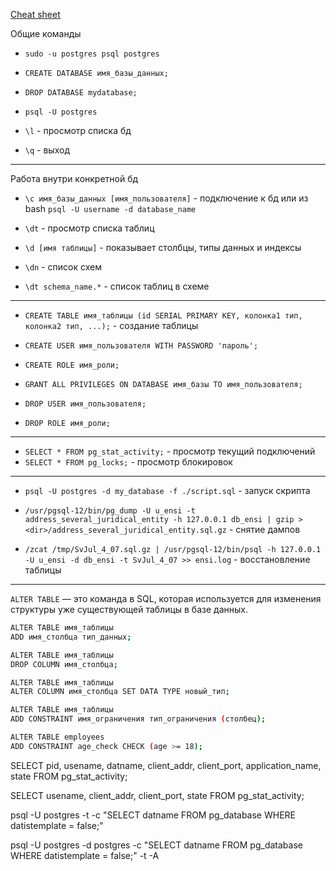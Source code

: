 [Cheat sheet](https://gist.github.com/Kartones/dd3ff5ec5ea238d4c546)

Общие команды

- `sudo -u postgres psql postgres`
- `CREATE DATABASE имя_базы_данных;`
- `DROP DATABASE mydatabase;`
- `psql -U postgres`


- `\l` - просмотр списка бд
- `\q` - выход

--- 
Работа внутри конкретной бд 
- `\c имя_базы_данных [имя_пользователя]` - подключение к бд или из bash `psql -U username -d database_name`

- `\dt` - просмотр списка таблиц
- `\d [имя таблицы]` - показывает столбцы, типы данных и индексы
- `\dn` - список схем
- `\dt schema_name.*` - список таблиц в схеме
---

- `CREATE TABLE имя_таблицы (id SERIAL PRIMARY KEY, колонка1 тип, колонка2 тип, ...);` - создание таблицы

- `CREATE USER имя_пользователя WITH PASSWORD 'пароль';`
- `CREATE ROLE имя_роли;`
- `GRANT ALL PRIVILEGES ON DATABASE имя_базы TO имя_пользователя;`
- `DROP USER имя_пользователя;`
- `DROP ROLE имя_роли;`

--- 

- `SELECT * FROM pg_stat_activity;` - просмотр текущий подключений
- `SELECT * FROM pg_locks;` - просмотр блокировок
--- 
- `psql -U postgres -d my_database -f ./script.sql` - запуск скрипта

- `/usr/pgsql-12/bin/pg_dump -U u_ensi -t address_several_juridical_entity -h 127.0.0.1 db_ensi | gzip > <dir>/address_several_juridical_entity.sql.gz` - снятие дампов

- `/zcat /tmp/SvJul_4_07.sql.gz | /usr/pgsql-12/bin/psql -h 127.0.0.1 -U u_ensi -d db_ensi -t SvJul_4_07 >> ensi.log` - восстановление таблицы
---
`ALTER TABLE` — это команда в SQL, которая используется для изменения структуры уже существующей таблицы в базе данных.
```bash
ALTER TABLE имя_таблицы
ADD имя_столбца тип_данных;
```
```bash
ALTER TABLE имя_таблицы
DROP COLUMN имя_столбца;
```
```bash
ALTER TABLE имя_таблицы
ALTER COLUMN имя_столбца SET DATA TYPE новый_тип;
```
```bash 
ALTER TABLE имя_таблицы
ADD CONSTRAINT имя_ограничения тип_ограничения (столбец);
```

```bash
ALTER TABLE employees
ADD CONSTRAINT age_check CHECK (age >= 18);
```


SELECT pid, usename, datname, client_addr, client_port, application_name, state
FROM pg_stat_activity;


SELECT usename, client_addr, client_port, state
FROM pg_stat_activity;


psql -U postgres -t -c "SELECT datname FROM pg_database WHERE datistemplate = false;"

psql -U postgres -d postgres -c "SELECT datname FROM pg_database WHERE datistemplate = false;" -t -A
